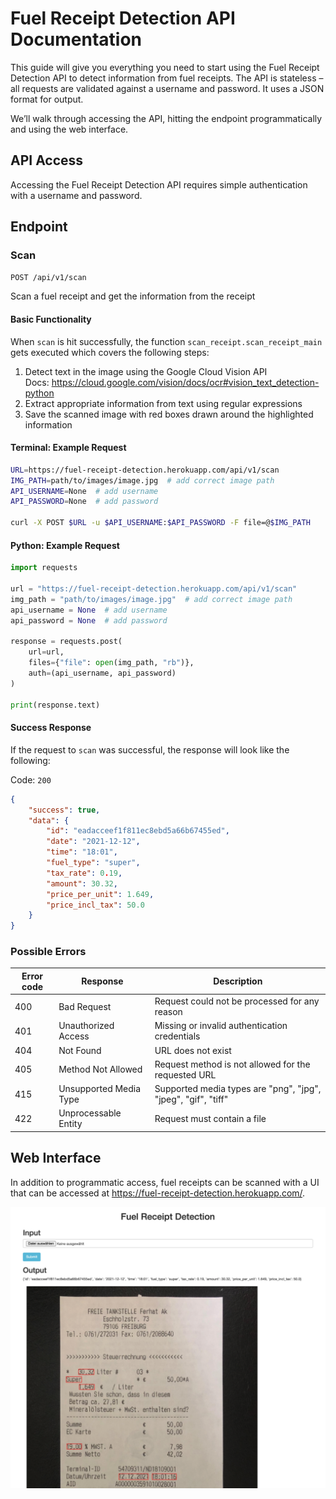 # Fuel Receipt Detection API Documentation

This guide will give you everything you need to start using the Fuel Receipt Detection
API to detect information from fuel receipts. The API is stateless – all requests are
validated against a username and password. It uses a JSON format for output.

We’ll walk through accessing the API, hitting the endpoint programmatically and using the
web interface.

## API Access <a name="access"></a>

Accessing the Fuel Receipt Detection API requires simple authentication with a username
and password.

## Endpoint

### Scan

`POST /api/v1/scan`

Scan a fuel receipt and get the information from the receipt

#### Basic Functionality

When `scan` is hit successfully, the function `scan_receipt.scan_receipt_main`
gets executed which covers the following steps:

1. Detect text in the image using the Google Cloud Vision API<br>
    Docs: https://cloud.google.com/vision/docs/ocr#vision_text_detection-python
2. Extract appropriate information from text using regular expressions
3. Save the scanned image with red boxes drawn around the highlighted information

#### Terminal: Example Request

```bash
URL=https://fuel-receipt-detection.herokuapp.com/api/v1/scan
IMG_PATH=path/to/images/image.jpg  # add correct image path
API_USERNAME=None  # add username
API_PASSWORD=None  # add password

curl -X POST $URL -u $API_USERNAME:$API_PASSWORD -F file=@$IMG_PATH
```

#### Python: Example Request

```python
import requests

url = "https://fuel-receipt-detection.herokuapp.com/api/v1/scan"
img_path = "path/to/images/image.jpg"  # add correct image path
api_username = None  # add username
api_password = None  # add password

response = requests.post(
    url=url,
    files={"file": open(img_path, "rb")},
    auth=(api_username, api_password)
)

print(response.text)
```

#### Success Response

If the request to `scan` was successful, the response will look like the following: 

Code: `200`

```json
{
    "success": true,
    "data": {
        "id": "eadacceef1f811ec8ebd5a66b67455ed",
        "date": "2021-12-12",
        "time": "18:01",
        "fuel_type": "super",
        "tax_rate": 0.19,
        "amount": 30.32,
        "price_per_unit": 1.649,
        "price_incl_tax": 50.0
    }
}
```

### Possible Errors

| Error code | Response               | Description                                                   |
|------------|------------------------|---------------------------------------------------------------|
| 400        | Bad Request            | Request could not be processed for any reason                 |
| 401        | Unauthorized Access    | Missing or invalid authentication credentials                 |
| 404        | Not Found              | URL does not exist                                            |
| 405        | Method Not Allowed     | Request method is not allowed for the requested URL           |
| 415        | Unsupported Media Type | Supported media types are "png", "jpg", "jpeg", "gif", "tiff" |
| 422        | Unprocessable Entity   | Request must contain a file                                   |

## Web Interface

In addition to programmatic access, fuel receipts can be scanned with a UI that can be
accessed at https://fuel-receipt-detection.herokuapp.com/.

![Web interface](static/files/web_interface.png)

